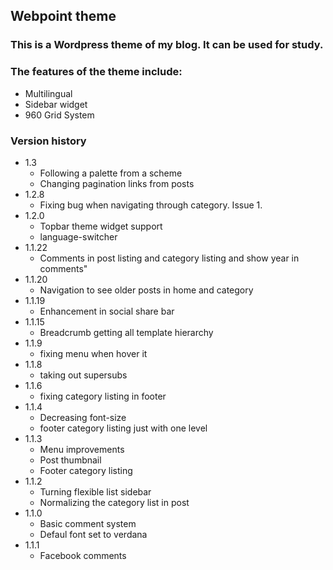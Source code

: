 ## Webpoint theme ##

### This is a Wordpress theme of my blog. It can be used for study.

### The features of the theme include:
* Multilingual
* Sidebar widget
* 960 Grid System


### Version history
* 1.3
  * Following a palette from a scheme
  * Changing pagination links from posts
* 1.2.8
  * Fixing bug when navigating through category. Issue 1.
* 1.2.0
  * Topbar theme widget support
  * language-switcher
* 1.1.22
  * Comments in post listing and category listing and show year in comments"
* 1.1.20
  * Navigation to see older posts in home and category
* 1.1.19
  * Enhancement in social share bar
* 1.1.15
  * Breadcrumb getting all template hierarchy
* 1.1.9
  * fixing menu when hover it
* 1.1.8
  * taking out supersubs
* 1.1.6
  * fixing category listing in footer
* 1.1.4
  * Decreasing font-size
  * footer category listing just with one level
* 1.1.3
  * Menu improvements
  * Post thumbnail
  * Footer category listing
* 1.1.2
  * Turning flexible list sidebar
  * Normalizing the category list in post
* 1.1.0
  * Basic comment system
  * Defaul font set to verdana
* 1.1.1
  * Facebook comments
   
